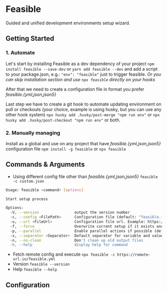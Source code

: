 # Feasible

Guided and unified development environments setup wizard.

## Getting Started
### 1. Automate
Let's start by installing Feasible as a dev dependency of your project
`npm install feasible --save-dev` or `yarn add feasible --dev` 
and add a script to your package.json, e.g.: `"env": "feasible"` just to trigger feasible.
_Or you can skip installation section and use `npx feasible` directly on your hooks_

After that we need to create a configuration file in format you prefer _feasible.{yml,json,json5}_

Last step we have to create a git hook to automate updating environment on pull or checkouts (your choice, example is using husky, but you can use any other hook system)
`npx husky add .husky/post-merge "npm run env"` or 
`npx husky add .husky/post-checkout "npm run env"` or both.

  
### 2. Manually managing
Install as a global and use on any project that have _feasible.{yml,json,json5}_ configuration file
`npm install -g feasible` or `npx feasible`

## Commands & Arguments

- Using different config file other than _feasible.{yml,json,json5}_ `feasible -c custom.json`

```bash
Usage: feasible <command> [options]

Start setup process

Options:
  -V, --version                output the version number
  -c, --config <FilePath>      Configuration file (default: "feasible.{json,json5,yml}")
  -u, --url <FileUrl>          Configuration file url. Example: https://my-private-repo.git.com/raw/dope-repository/main/feasible.{json,json5,yml}?token=TOKEN
  -f, --force                  Overwrite current setup if it exists and start over (default: false)
  -p, --parallel               Enable parallel actions if possible (default: false)
  -s, --separator <Separator>  Default separator for variable and values (default: "=")
  -n, --no-clean               Don't clean up old output files
  -h, --help                   display help for command

```
- Fetch remote config and execute `npx feasible -c https://remote-url.io/feasible.yml`
- Version `feasible --version`
- Help `feasible --help`

## Configuration
